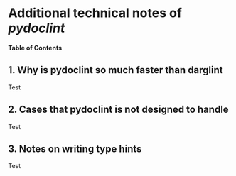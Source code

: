 # Additional technical notes of _pydoclint_

**Table of Contents**

<!--TOC-->


<!--TOC-->


## 1. Why is pydoclint so much faster than darglint

Test

## 2. Cases that pydoclint is not designed to handle

Test

## 3. Notes on writing type hints

Test
